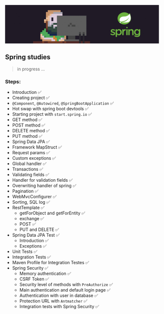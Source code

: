 <img src="imgs/springboot.png" alt="banner dev and logo spring">

## Spring studies

> in progress ...

### Steps:

- Introduction ✅
- Creating project ✅
- `@Component`, `@Autowired`, `@SpringBootApplication` ✅
- Hot swap with spring boot devtools ✅
- Starting project with `start.spring.io` ✅
- GET method ✅
- POST method ✅
- DELETE method ✅
- PUT method ✅
- Spring Data JPA ✅
- Framework MapStruct ✅
- Request params ✅
- Custom exceptions ✅
- Global handler ✅
- Transactions ✅
- Validating fields ✅
- Handler for validation fields ✅
- Overwriting handler of spring ✅
- Pagination ✅
- WebMvcConfigurer ✅
- Sorting, SQL log ✅
- RestTemplate ✅
  - getForObject and getForEntity ✅
  - exchange ✅
  - POST ✅
  - PUT and DELETE ✅
- Spring Data JPA Test ✅
  - Introduction ✅
  - Exceptions ✅
- Unit Tests ✅
- Integration Tests ✅
- Maven Profile for Integration Testes ✅
- Spring Security ✅
  - Memory authentication ✅
  - CSRF Token ✅
  - Security level of methods with `PreAuthorize` ✅
  - Main authentication and default login page ✅
  - Authentication with user in database ✅
  - Protection URL with `Antmatcher` ✅
  - Integration tests with Spring Security ✅